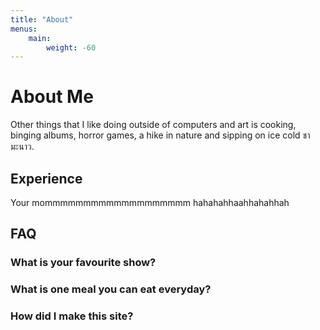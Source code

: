 ```yaml
---
title: "About"
menus:
    main:
        weight: -60
---
```


# About Me
Other things that I like doing outside of computers and art is cooking, binging albums, horror games, a hike in nature and sipping on ice cold <span class="font-sans-thai font-normal tracking-tight">ชามะนาว</span>. 

## Experience
Your mommmmmmmmmmmmmmmmmmm hahahahhaahhahahhah

## FAQ
### What is your favourite show?
### What is one meal you can eat everyday?
### How did I make this site?
